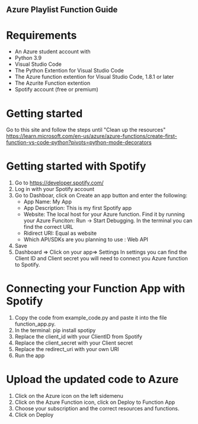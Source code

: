 ## Azure Playlist Function Guide

# Requirements 
- An Azure student account with 
- Python 3.9
- Visual Studio Code
- The Python Extention for Visual Studio Code
- The Azure function extention for Visual Studio Code, 1.8.1 or later
- The Azurite Function extention
- Spotify account (free or premium)


# Getting started
Go to this site and follow the steps until "Clean up the resources"
https://learn.microsoft.com/en-us/azure/azure-functions/create-first-function-vs-code-python?pivots=python-mode-decorators


# Getting started with Spotify
1. Go to https://developer.spotify.com/
2. Log in with your Spotify account
3. Go to Dashboar, click on Create an app button and enter the following:
    - App Name: My App
    - App Description: This is my first Spotify app
    - Website: The local host for your Azure function. Find it by running your Azure Funciton: Run -> Start Debugging. In the terminal you can find the correct URL
    - Ridirect URI: Equal as website
    - Which API/SDKs are you planning to use : Web API
4. Save
5. Dashboard => Click on your app=>  Settings 
In settings you can find the Client ID and Client secret you will need to connect you Azure function to Spotify. 


# Connecting your Function App with Spotify
1. Copy the code from example_code.py and paste it into the file function_app.py. 
2. In the terminal: pip install spotipy
3. Replace the client_id with your ClientID from Spotify
4. Replace the client_secret with your Client secret
5. Replace the redirect_uri with your own URI
6. Run the app


# Upload the updated code to Azure
1. Click on the Azure icon on the left sidemenu
2. Click on the Azure Function icon, click on Deploy to Function App
3. Choose your subscription and the correct resources and functions.  
4. Click on Deploy